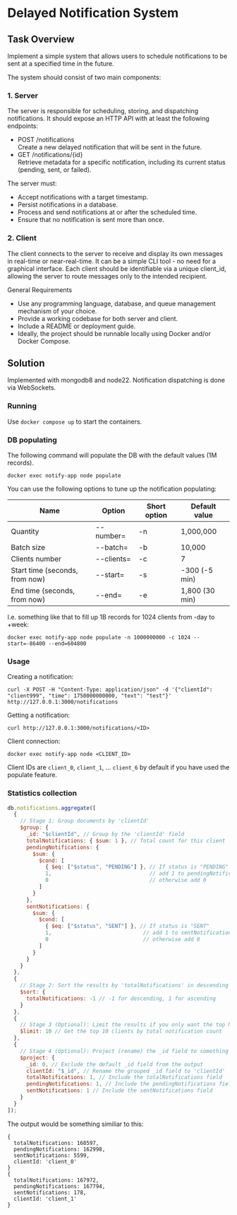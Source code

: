 # Delayed Notification System

## Task Overview

Implement a simple system that allows users to schedule notifications to be sent at a
specified time in the future.

The system should consist of two main components:

### 1. Server

The server is responsible for scheduling, storing, and dispatching notifications. It should
expose an HTTP API with at least the following endpoints:
* POST /notifications\
Create a new delayed notification that will be sent in the future.
* GET /notifications/{id}\
Retrieve metadata for a specific notification, including its current status (pending,
sent, or failed).

The server must:
* Accept notifications with a target timestamp.
* Persist notifications in a database.
* Process and send notifications at or after the scheduled time.
* Ensure that no notification is sent more than once.

### 2. Client

The client connects to the server to receive and display its own messages in real-time or
near-real-time. It can be a simple CLI tool - no need for a graphical interface.
Each client should be identifiable via a unique client_id, allowing the server to route
messages only to the intended recipient.

General Requirements
* Use any programming language, database, and queue management mechanism of
your choice.
* Provide a working codebase for both server and client.
* Include a README or deployment guide.
* Ideally, the project should be runnable locally using Docker and/or Docker Compose.

## Solution

Implemented with mongodb8 and node22. Notification dispatching is done via WebSockets.

### Running

Use `docker compose up` to start the containers.

### DB populating

The following command will populate the DB with the default values (1M records).

```
docker exec notify-app node populate
```

You can use the following options to tune up the notification populating:

| Name                           | Option        | Short option | Default value  |
|--------------------------------|---------------|--------------|----------------|
| Quantity                       | --number=<N>  | -n <N>       | 1,000,000      |
| Batch size                     | --batch=<N>   | -b <N>       | 10,000         |
| Clients number                 | --clients=<N> | -c <N>       | 7              |
| Start time (seconds, from now) | --start=<N>   | -s <N>       | -300 (-5 min)  |
| End time (seconds, from now)   | --end=<N>     | -e <N>       | 1,800 (30 min) |

I.e. something like that to fill up 1B records for 1024 clients from -day to +week:

```
docker exec notify-app node populate -n 1000000000 -c 1024 --start=-86400 --end=604800
```

### Usage

Creating a notification:

```
curl -X POST -H "Content-Type: application/json" -d '{"clientId": "client999", "time": 1750000000000, "text": "test"}' http://127.0.0.1:3000/notifications
```

Getting a notification:

```
curl http://127.0.0.1:3000/notifications/<ID>
```

Client connection:

```
docker exec notify-app node <CLIENT_ID>
```

Client IDs are `client_0`, `client_1`, ... `client_6` by default if you have used the populate feature.

### Statistics collection

```js
db.notifications.aggregate([
  {
    // Stage 1: Group documents by 'clientId'
    $group: {
      _id: "$clientId", // Group by the 'clientId' field
      totalNotifications: { $sum: 1 }, // Total count for this client
      pendingNotifications: {
        $sum: {
          $cond: [
            { $eq: ["$status", "PENDING"] }, // If status is "PENDING"
            1,                               // add 1 to pendingNotifications
            0                                // otherwise add 0
          ]
        }
      },
      sentNotifications: {
        $sum: {
          $cond: [
            { $eq: ["$status", "SENT"] }, // If status is "SENT"
            1,                             // add 1 to sentNotifications
            0                              // otherwise add 0
          ]
        }
      }
    }
  },
  {
    // Stage 2: Sort the results by 'totalNotifications' in descending order
    $sort: {
      totalNotifications: -1 // -1 for descending, 1 for ascending
    }
  },
  {
    // Stage 3 (Optional): Limit the results if you only want the top N clients
    $limit: 10 // Get the top 10 clients by total notification count
  },
  {
    // Stage 4 (Optional): Project (rename) the _id field to something more readable
    $project: {
      _id: 0, // Exclude the default _id field from the output
      clientId: "$_id", // Rename the grouped _id field to 'clientId'
      totalNotifications: 1, // Include the totalNotifications field
      pendingNotifications: 1, // Include the pendingNotifications field
      sentNotifications: 1 // Include the sentNotifications field
    }
  }
]);
```

The output would be something similiar to this:

```
{
  totalNotifications: 168597,
  pendingNotifications: 162998,
  sentNotifications: 5599,
  clientId: 'client_0'
}
{
  totalNotifications: 167972,
  pendingNotifications: 167794,
  sentNotifications: 178,
  clientId: 'client_1'
}
```
